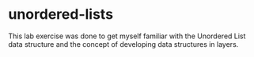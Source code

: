 # unordered-lists

This lab exercise was done to get myself familiar with the Unordered List data structure and the concept of developing data structures in layers.
